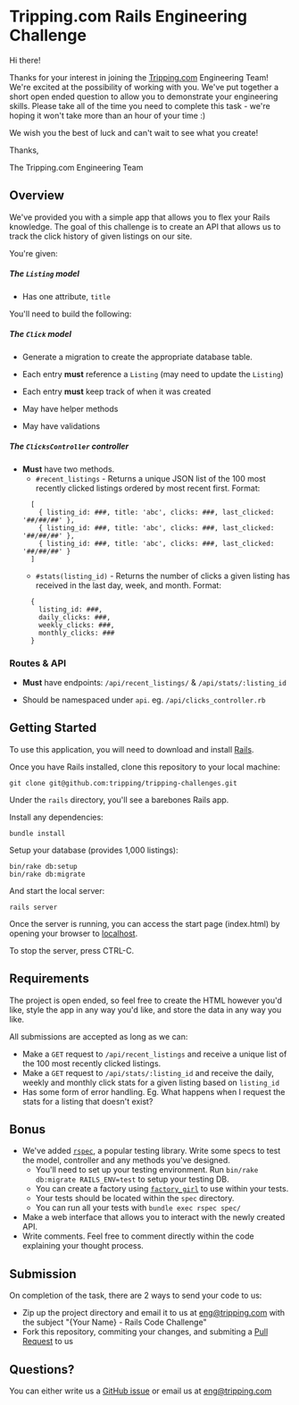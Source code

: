 # Tripping.com Rails Engineering Challenge

Hi there!

Thanks for your interest in joining the [Tripping.com](https://tripping.com) Engineering Team! We're excited at the possibility of working with you.
We've put together a short open ended question to allow you to demonstrate your engineering skills. Please take all of the time you need to complete this task - we're hoping it won't take more than an hour of your time :)

We wish you the best of luck and can't wait to see what you create!

Thanks,

The Tripping.com Engineering Team

## Overview

We've provided you with a simple app that allows you to flex your Rails knowledge. The goal of this challenge is to create an API that allows us to track the click history of given listings on our site.

You're given:

##### The `Listing` model
 - Has one attribute, `title`

You'll need to build the following:

##### The `Click` model
  - Generate a migration to create the appropriate database table.

  - Each entry **must** reference a `Listing` (may need to update the `Listing`)
  - Each entry **must** keep track of when it was created

  - May have helper methods
  - May have validations

##### The `ClicksController` controller
  - **Must** have two methods.
    - `#recent_listings` - Returns a unique JSON list of the 100 most recently clicked listings ordered by most recent first. Format:
    ```
      [
        { listing_id: ###, title: 'abc', clicks: ###, last_clicked: '##/##/##' },
        { listing_id: ###, title: 'abc', clicks: ###, last_clicked: '##/##/##' },
        { listing_id: ###, title: 'abc', clicks: ###, last_clicked: '##/##/##' }
      ]
    ```
    - `#stats(listing_id)` - Returns the number of clicks a given listing has received in the last day, week, and month. Format:
    ```
      {
        listing_id: ###,
        daily_clicks: ###,
        weekly_clicks: ###,
        monthly_clicks: ###
      }
    ```

### Routes & API
  - **Must** have endpoints: `/api/recent_listings/` & `/api/stats/:listing_id`

  - Should be namespaced under `api`. eg. `/api/clicks_controller.rb`

## Getting Started

To use this application, you will need to download and install [Rails](http://guides.rubyonrails.org/getting_started.html).

Once you have Rails installed, clone this repository to your local machine:
```
git clone git@github.com:tripping/tripping-challenges.git
```

Under the `rails` directory, you'll see a barebones Rails app.

Install any dependencies:
```
bundle install
```

Setup your database (provides 1,000 listings):
```
bin/rake db:setup
bin/rake db:migrate
```

And start the local server:
```
rails server
```

Once the server is running, you can access the start page (index.html) by opening your browser to [localhost](http://localhost:3000).

To stop the server, press CTRL-C.

## Requirements

The project is open ended, so feel free to create the HTML however you'd like, style the app in any way you'd like, and store the data in any way you like.

All submissions are accepted as long as we can:
* Make a `GET` request to `/api/recent_listings` and receive a unique list of the 100 most recently clicked listings.
* Make a `GET` request to `/api/stats/:listing_id` and receive the daily, weekly and monthly click stats for a given listing based on `listing_id`
* Has some form of error handling. Eg. What happens when I request the stats for a listing that doesn't exist?

## Bonus
 * We've added [`rspec`](http://rspec.info/), a popular testing library. Write some specs to test the model, controller and any methods you've designed.
    * You'll need to set up your testing environment. Run `bin/rake db:migrate RAILS_ENV=test` to setup your testing DB.
    * You can create a factory using [`factory_girl`](https://github.com/thoughtbot/factory_girl) to use within your tests.
    * Your tests should be located within the `spec` directory.
    * You can run all your tests with `bundle exec rspec spec/`
 * Make a web interface that allows you to interact with the newly created API.
 * Write comments. Feel free to comment directly within the code explaining your thought process.

## Submission

On completion of the task, there are 2 ways to send your code to us:
* Zip up the project directory and email it to us at eng@tripping.com with the subject "{Your Name} - Rails Code Challenge"
* Fork this repository, commiting your changes, and submiting a [Pull Request](https://github.com/tripping/tripping-challenges/pulls) to us

## Questions?

You can either write us a [GitHub issue](https://github.com/tripping/tripping-challenges/issues) or email us at eng@tripping.com
